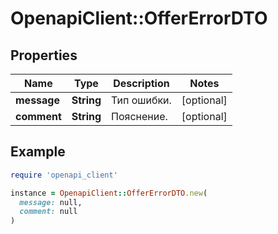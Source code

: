 # OpenapiClient::OfferErrorDTO

## Properties

| Name | Type | Description | Notes |
| ---- | ---- | ----------- | ----- |
| **message** | **String** | Тип ошибки. | [optional] |
| **comment** | **String** | Пояснение. | [optional] |

## Example

```ruby
require 'openapi_client'

instance = OpenapiClient::OfferErrorDTO.new(
  message: null,
  comment: null
)
```

